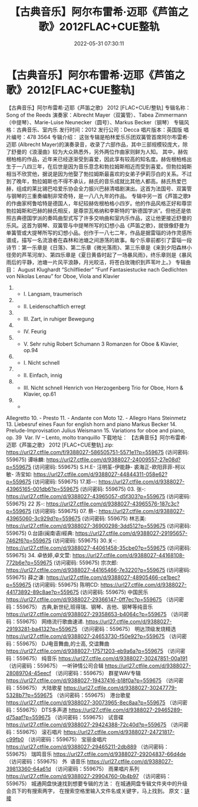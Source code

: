 ﻿---
title: 【古典音乐】阿尔布雷希·迈耶《芦笛之歌》2012FLAC+CUE整轨
date: 2022-05-31 07:30:11
categories: 古典音乐、新世纪、纯音雅乐
tags: 纯音雅乐
---
# 【古典音乐】阿尔布雷希·迈耶《芦笛之歌》2012[FLAC+CUE整轨]

【古典音乐】阿尔布雷希·迈耶《芦笛之歌》 2012
[FLAC+CUE/整轨]
专辑名称：Song of the
Reeds
演奏家：Albrecht Mayer（双簧管）、Tabea
Zimmermann（中提琴）、Marie-Luise Neunecker（圆号）、Markus
Becker（钢琴）
专辑风格：古典音乐、室内乐
发行时间：2012
发行公司：Decca
唱片版本：英国版
唱片编号：478 3564
专辑介绍：
这张专辑是柏林爱乐乐团双簧管首席阿尔布雷希·迈耶
(Albrecht
Mayer)的演奏录音，收录了六部作品，其中三部规模较庞大，除了舒曼的《浪漫曲》较为大众熟悉外，另外两位作曲家则鲜为人知。
其中，赫佐根柏格的作品，近年来已经逐渐受到喜爱，因此享有较高的知名度。赫佐根柏格出生于一八四三年，在后世是因为音乐意念和勃拉姆斯相近而受到喜爱。但勃拉姆斯相当不欣赏他，据说是因为他娶了勃拉姆斯最喜欢的女弟子伊莉莎白的关系。不过到了晚年，勃拉姆斯也不得不承认，赫氏的音乐成就比其他人都高。赫氏热爱巴赫，组成的莱比锡巴哈爱乐协会全力振兴巴赫清唱剧演出。这首为法国号、双簧管与钢琴的三重奏编制非常奇特，是一八八九年的作品。
专辑中另一首《芦笛之歌》的作曲家柯鲁哈特是德国人，年纪较赫佐根柏格小四岁。他的作品风格正好和尊崇勃拉姆斯和巴赫的赫氏相反，是尊崇瓦格纳和李斯特的“新德国学派”。但他还是依照古典德国学派的奏鸣曲型式写了许多交响曲和室内乐作品，这让他更接近舒曼的乐风。这首为钢琴、双簧管与中提琴所写的幻想小品《芦笛之歌》，就很像舒曼为单簧管或大提琴所写的幻想小品。创作于一八七二年，作品是据雷瑙的诗作灵感所谱成，描写一名流浪者在森林和池塘之间游荡的故事。每个乐章前都引了雷瑙一段诗节：第一乐章是《日落》、第二乐章《微光落雨》、第三乐章是《来到夕阳森林小径旁的芦苇河岸》、第四乐章是《夏日黄昏时起了一场暴风雨》，终乐章则是《暴风雨后的平静，池塘一片风平浪静，月光皎洁，将苍白玫瑰织到芦苇叶上。》
专辑曲目：
August
Klughardt
“Schilflieder” “Funf
Fantasiestucke nach Gedlichten von Nikolas Lenau” for Oboe, Viola
and Klavier
01. - I. Langsam,
traumerisch
02. - II. Leidenschaftlich
erregt
03. - III. Zart, in ruhiger
Bewegung
04. - IV.
Feurig
05. - V. Sehr
ruhig
Robert
Schumann
3 Romanzen for Oboe &
Klavier, op.94
06. - I. Nicht
schnell
07. - II. Einfach,
innig
08. - III. Nicht
schnell
Henrich von
Herzogenberg
Trio for Oboe, Horn &
Klavier, op.61
09. -
Allegretto
10. -
Presto
11. - Andante con
Moto
12. -
Allegro
Hans
Steinmetz
13. Liebesruf eines Faun for
english horn and
piano
Markus
Becker
14.
Prelude-Improvisation
Julius
Weismann
15. Variations for oboe and
piano, op. 39  Var. IV – Lento, molto
tranquillo
下载地址：
【古典音乐】阿尔布雷希·迈耶《芦笛之歌》 2012 [FLAC+CUE整轨].zip:
https://url27.ctfile.com/f/9388027-586505751-5571e1?p=559675
(访问密码: 559675)
谭咏麟: https://url27.ctfile.com/d/9388027-24009557-27e08d?p=559675
(访问密码: 559675)
S.H.E- 汪明荃-伊能静- 裘海正-欧阳菲菲-柯以敏- 汤宝如: https://url27.ctfile.com/d/9388027-44844311-058e62?p=559675
(访问密码: 559675)
17.郑--: https://url27.ctfile.com/d/9388027-43965165-001db6?p=559675
(访问密码: 559675)
03. 张-: https://url27.ctfile.com/d/9388027-43965057-d5f303?p=559675
(访问密码: 559675)
22 苏-: https://url27.ctfile.com/d/9388027-43965576-187c3c?p=559675
(访问密码: 559675)
07. 蔡-: https://url27.ctfile.com/d/9388027-43965060-3c929d?p=559675
(访问密码: 559675)
林志美: https://url27.ctfile.com/d/9388027-36900298-3dd512?p=559675
(访问密码: 559675)
0.台語(闽南语)經典: https://url27.ctfile.com/d/9388027-29195657-7462f6?p=559675
(访问密码: 559675)
30.关-: https://url27.ctfile.com/d/9388027-44061458-35cbe0?p=559675
(访问密码: 559675)
34. 卓依婷,卓文萱: https://url27.ctfile.com/d/9388027-44168108-772b6e?p=559675
(访问密码: 559675)
宗次郎: https://url27.ctfile.com/d/9388027-44165466-7e3220?p=559675
(访问密码: 559675)
薛之谦: https://url27.ctfile.com/d/9388027-48905466-ce1bec?p=559675
(访问密码: 559675)
陈明CD: https://url27.ctfile.com/d/9388027-44173892-89c8ae?p=559675
(访问密码: 559675)
中国民乐
https://url27.ctfile.com/d/9388027-29366147-0ff7ec?p=559675
（访问密码：559675）
古典,新世纪,班得瑞、钢琴、吉他、钢琴等纯音乐
https://url27.ctfile.com/d/9388027-29358653-b4064c?p=559675
（访问密码：559675）
网络流行歌曲速递.
https://url27.ctfile.com/d/9388027-29193281-ba4132?p=559675
（访问密码：559675）
明达顶级发烧精选
https://url27.ctfile.com/d/9388027-24653730-f50e92?p=559675
（访问密码：559675）
DJ电音舞曲,的士高, 交谊舞曲
https://url27.ctfile.com/d/9388027-17571203-eb9a6a?p=559675
（访问密码：559675）
纯音乐
https://url27.ctfile.com/d/9388027-30247851-00a191
（访问密码：559675）
一听钟情公司合辑
https://url27.ctfile.com/d/9388027-28089704-45eecf
（访问密码：559675）
群星WAV专辑
https://url27.ctfile.com/d/9388027-19437416-b18f0a?p=559675
（访问密码：559675）
大陆歌星
https://url27.ctfile.com/d/9388027-30247779-5328b7?p=559675
（访问密码：559675）
港台歌星
https://url27.ctfile.com/d/9388027-30073965-8ec8aa?p=559675
（访问密码：559675）
DTS多声道
https://url27.ctfile.com/d/9388027-29465289-d75aaf?p=559675
（访问密码：559675）
试音碟
https://url27.ctfile.com/d/9388027-29424388-72c40d?p=559675
（访问密码：559675）
滚石唱片
https://url27.ctfile.com/d/9388027-24721817-c99fb0
（访问密码：559675）
宝丽金唱片
https://url27.ctfile.com/d/9388027-29465211-2db889
（访问密码：559675）
瑞鸣音乐
https://url27.ctfile.com/d/9388027-29204837-66d4de
（访问密码：559675）
外  语音乐
https://url27.ctfile.com/d/9388027-39813360-64a61d
（访问密码：559675）
雨果唱片系列
https://url27.ctfile.com/d/9388027-29904760-0b4b97
（访问密码：559675）
城通网盘快速找到想要专辑的方法：
在城通网盘专辑文件夹中的升级会员下的有搜索两字，
在搜索空格里输入文件名或关键字，马上找到。
原文：[链接](https://blog.sina.com.cn/s/blog_1647c7e7601030xjq.html)
